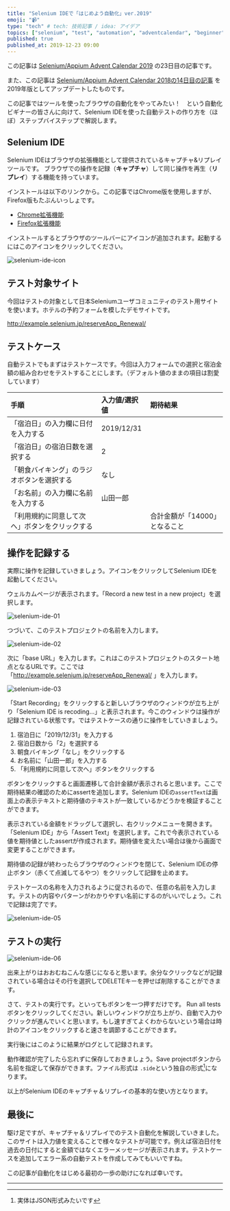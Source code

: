 ```yaml
---
title: "Selenium IDEで「はじめよう自動化」ver.2019"
emoji: "📹"
type: "tech" # tech: 技術記事 / idea: アイデア
topics: ["selenium", "test", "automation", "adventcalendar", "beginner"]
published: true
published_at: 2019-12-23 09:00
---
```


この記事は [Selenium/Appium Advent Calendar 2019](https://qiita.com/advent-calendar/2019/selenium_and_appium) の23日目の記事です。

また、この記事は [Selenium/Appium Advent Calendar 2018の14日目の記事](https://zenn.dev/takeyaqa/articles/selenium-ide-tutorial) を2019年版としてアップデートしたものです。

この記事ではツールを使ったブラウザの自動化をやってみたい！　という自動化ビギナーの皆さんに向けて、Selenium IDEを使った自動テストの作り方を（ほぼ）ステップバイステップで解説します。

<!--more-->

## Selenium IDE

Selenium IDEはブラウザの拡張機能として提供されているキャプチャ&リプレイツールです。
ブラウザでの操作を記録（**キャプチャ**）して同じ操作を再生（**リプレイ**）する機能を持っています。

インストールは以下のリンクから。この記事ではChrome版を使用しますが、Firefox版もたぶんいっしょです。

* [Chrome拡張機能](https://chrome.google.com/webstore/detail/selenium-ide/mooikfkahbdckldjjndioackbalphokd)
* [Firefox拡張機能](https://addons.mozilla.org/en-GB/firefox/addon/selenium-ide/)

インストールするとブラウザのツールバーにアイコンが追加されます。起動するにはこのアイコンをクリックしてください。

![selenium-ide-icon](/images/2019/12/23/01_selenium-ide-icon.png)

## テスト対象サイト

今回はテストの対象として日本Seleniumユーザコミュニティのテスト用サイトを使います。ホテルの予約フォームを模したデモサイトです。

http://example.selenium.jp/reserveApp_Renewal/

## テストケース

自動テストでもまずはテストケースです。今回は入力フォームでの選択と宿泊金額の組み合わせをテストすることにします。（デフォルト値のままの項目は割愛しています）

| 手順                               |       入力値/選択値 |    期待結果   |
|:----------------------------------|:------------|:-------------|
| 「宿泊日」の入力欄に日付を入力する        | 2019/12/31 |               |
| 「宿泊日」の宿泊日数を選択する           | 2          |               |
| 「朝食バイキング」のラジオボタンを選択する   | なし        |               |
| 「お名前」の入力欄に名前を入力する        | 山田一郎 |                   |
| 「利用規約に同意して次へ」ボタンをクリックする |             | 合計金額が「14000」となること              |

## 操作を記録する

実際に操作を記録していきましょう。アイコンをクリックしてSelenium IDEを起動してください。

ウェルカムページが表示されます。「Record a new test in a new project」を選択します。

![selenium-ide-01](/images/2019/12/23/02_selenium-ide.png)

つづいて、このテストプロジェクトの名前を入力します。

![selenium-ide-02](/images/2019/12/23/03_selenium-ide.png)

次に「base URL」を入力します。これはこのテストプロジェクトのスタート地点となるURLです。ここでは「http://example.selenium.jp/reserveApp_Renewal/ 」を入力します。

![selenium-ide-03](/images/2019/12/23/04_selenium-ide.png)

「Start Recording」をクリックすると新しいブラウザのウィンドウが立ち上がり「Selenium IDE is recoding...」と表示されます。今このウィンドウは操作が記録されている状態です。ではテストケースの通りに操作をしていきましょう。

1. 宿泊日に「2019/12/31」を入力する
2. 宿泊日数から「2」を選択する
3. 朝食バイキング「なし」をクリックする
4. お名前に「山田一郎」を入力する
5. 「利用規約に同意して次へ」ボタンをクリックする

ボタンをクリックすると画面遷移して合計金額が表示されると思います。ここで期待結果の確認のためにassertを追加します。Selenium IDEの`assertText`は画面上の表示テキストと期待値のテキストが一致しているかどうかを検証することができます。

表示されている金額をドラッグして選択し、右クリックメニューを開きます。「Selenium IDE」から「Assert Text」を選択します。これで今表示されている値を期待値としたassertが作成されます。期待値を変えたい場合は後から画面で変更することができます。

期待値の記録が終わったらブラウザのウィンドウを閉じて、Selenium IDEの停止ボタン（赤くて点滅してるやつ）をクリックして記録を止めます。

<!-- ![selenium-ide-04](/images/2019/12/23/05_selenium-ide.gif) -->

テストケースの名称を入力されるように促されるので、任意の名前を入力します。テストの内容やパターンがわかりやすい名前にするのがいいでしょう。これで記録は完了です。

![selenium-ide-05](/images/2019/12/23/06_selenium-ide.png)


## テストの実行

![selenium-ide-06](/images/2019/12/23/07_selenium-ide.png)


出来上がりはおおむねこんな感じになると思います。余分なクリックなどが記録されている場合はその行を選択してDELETEキーを押せば削除することができます。

さて、テストの実行です。といってもボタンを一つ押すだけです。
Run all testsボタンをクリックしてください。新しいウィンドウが立ち上がり、自動で入力やクリックが進んでいくと思います。もし速すぎてよくわからないという場合は時計のアイコンをクリックすると速さを調節することができます。

<!-- ![selenium-ide-07](/images/2019/12/23/08_selenium-ide.gif) -->

実行後にはこのように結果がログとして記録されます。

動作確認が完了したら忘れずに保存しておきましょう。Save projectボタンから名前を指定して保存ができます。ファイル形式は `.side`という独自の形式[^1]になります。

以上がSelenium IDEのキャプチャ＆リプレイの基本的な使い方となります。

## 最後に

駆け足ですが、キャプチャ＆リプレイでのテスト自動化を解説していきました。
このサイトは入力値を変えることで様々なテストが可能です。例えば宿泊日付を過去の日付にすると金額ではなくエラーメッセージが表示されます。テストケースを追加してエラー系の自動テストを作成してみてもいいですね。

この記事が自動化をはじめる最初の一歩の助けになれば幸いです。

---

[^1]: 実体はJSON形式みたいです
